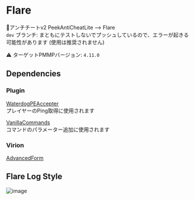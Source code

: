 # Flare

🔌アンチチートv2
PeekAntiCheatLite --> Flare  
`dev` ブランチ: まともにテストしないでプッシュしているので、エラーが起きる可能性があります
(使用は推奨されません)

⚠ ターゲットPMMPバージョン: `4.11.0`

## Dependencies

### Plugin

[WaterdogPEAccepter](https://github.com/NeiroNetwork/WaterdogPEAccepter)  
プレイヤーのPing取得に使用されます  

[VanillaCommands](https://github.com/NeiroNetwork/VanillaCommands)  
コマンドのパラメーター追加に使用されます

### Virion

[AdvancedForm](https://github.com/PJZ9n/AdvancedForm)

## Flare Log Style

![image](https://user-images.githubusercontent.com/70795425/195880474-e2edc780-0882-4f95-a2c3-2f684f8a732e.png)
